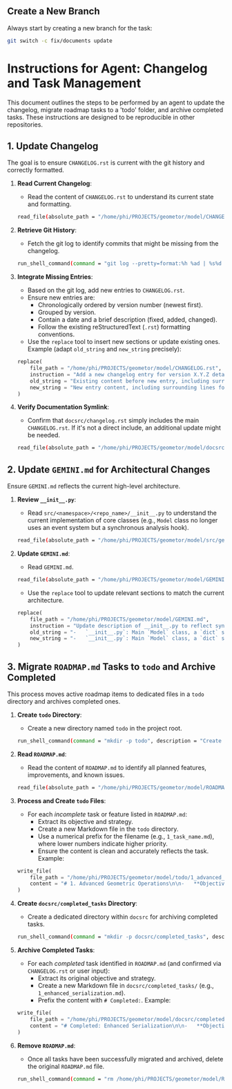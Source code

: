 ## Create a New Branch

Always start by creating a new branch for the task:
```bash
git switch -c fix/documents update
```

# Instructions for Agent: Changelog and Task Management

This document outlines the steps to be performed by an agent to update the changelog, migrate roadmap tasks to a 'todo' folder, and archive completed tasks. These instructions are designed to be reproducible in other repositories.

## 1. Update Changelog

The goal is to ensure `CHANGELOG.rst` is current with the git history and correctly formatted.

1.  **Read Current Changelog**:
    *   Read the content of `CHANGELOG.rst` to understand its current state and formatting.
    ```bash
    read_file(absolute_path = "/home/phi/PROJECTS/geometor/model/CHANGELOG.rst")
    ```

2.  **Retrieve Git History**:
    *   Fetch the git log to identify commits that might be missing from the changelog.
    ```bash
    run_shell_command(command = "git log --pretty=format:%h %ad | %s%d [%an]" --date=short", description = "Get the git log to identify missing changelog entries.")
    ```

3.  **Integrate Missing Entries**:
    *   Based on the git log, add new entries to `CHANGELOG.rst`.
    *   Ensure new entries are:
        *   Chronologically ordered by version number (newest first).
        *   Grouped by version.
        *   Contain a date and a brief description (fixed, added, changed).
        *   Follow the existing reStructuredText (`.rst`) formatting conventions.
    *   Use the `replace` tool to insert new sections or update existing ones. Example (adapt `old_string` and `new_string` precisely):
    ```python
    replace(
        file_path = "/home/phi/PROJECTS/geometor/model/CHANGELOG.rst",
        instruction = "Add a new changelog entry for version X.Y.Z detailing changes.",
        old_string = "Existing content before new entry, including surrounding lines.",
        new_string = "New entry content, including surrounding lines for context."
    )
    ```

4.  **Verify Documentation Symlink**:
    *   Confirm that `docsrc/changelog.rst` simply includes the main `CHANGELOG.rst`. If it's not a direct include, an additional update might be needed.
    ```bash
    read_file(absolute_path = "/home/phi/PROJECTS/geometor/model/docsrc/changelog.rst")
    ```

## 2. Update `GEMINI.md` for Architectural Changes

Ensure `GEMINI.md` reflects the current high-level architecture.

1.  **Review `__init__.py`**:
    *   Read `src/<namespace>/<repo_name>/__init__.py` to understand the current implementation of core classes (e.g., `Model` class no longer uses an event system but a synchronous analysis hook).
    ```bash
    read_file(absolute_path = "/home/phi/PROJECTS/geometor/model/src/geometor/model/__init__.py")
    ```

2.  **Update `GEMINI.md`**:
    *   Read `GEMINI.md`.
    ```bash
    read_file(absolute_path = "/home/phi/PROJECTS/geometor/model/GEMINI.md")
    ```
    *   Use the `replace` tool to update relevant sections to match the current architecture.
    ```python
    replace(
        file_path = "/home/phi/PROJECTS/geometor/model/GEMINI.md",
        instruction = "Update description of __init__.py to reflect synchronous analysis hook.",
        old_string = "-   `__init__.py`: Main `Model` class, a `dict` subclass with an event system.",
        new_string = "-   `__init__.py`: Main `Model` class, a `dict` subclass with a synchronous analysis hook."
    )
    ```

## 3. Migrate `ROADMAP.md` Tasks to `todo` and Archive Completed

This process moves active roadmap items to dedicated files in a `todo` directory and archives completed ones.

1.  **Create `todo` Directory**:
    *   Create a new directory named `todo` in the project root.
    ```bash
    run_shell_command(command = "mkdir -p todo", description = "Create a 'todo' directory to store task files.")
    ```

2.  **Read `ROADMAP.md`**:
    *   Read the content of `ROADMAP.md` to identify all planned features, improvements, and known issues.
    ```bash
    read_file(absolute_path = "/home/phi/PROJECTS/geometor/model/ROADMAP.md")
    ```

3.  **Process and Create `todo` Files**:
    *   For each *incomplete* task or feature listed in `ROADMAP.md`:
        *   Extract its objective and strategy.
        *   Create a new Markdown file in the `todo` directory.
        *   Use a numerical prefix for the filename (e.g., `1_task_name.md`), where lower numbers indicate higher priority.
        *   Ensure the content is clean and accurately reflects the task. Example:
    ```python
    write_file(
        file_path = "/home/phi/PROJECTS/geometor/model/todo/1_advanced_geometric_operations.md",
        content = "# 1. Advanced Geometric Operations\n\n-   **Objective:** [Objective text]\n-   **Strategy:** [Strategy text]"
    )
    ```

4.  **Create `docsrc/completed_tasks` Directory**:
    *   Create a dedicated directory within `docsrc` for archiving completed tasks.
    ```bash
    run_shell_command(command = "mkdir -p docsrc/completed_tasks", description = "Create the directory for completed tasks in docsrc.")
    ```

5.  **Archive Completed Tasks**:
    *   For each *completed* task identified in `ROADMAP.md` (and confirmed via `CHANGELOG.rst` or user input):
        *   Extract its original objective and strategy.
        *   Create a new Markdown file in `docsrc/completed_tasks/` (e.g., `1_enhanced_serialization.md`).
        *   Prefix the content with `# Completed:`. Example:
    ```python
    write_file(
        file_path = "/home/phi/PROJECTS/geometor/model/docsrc/completed_tasks/1_enhanced_serialization.md",
        content = "# Completed: Enhanced Serialization\n\n-   **Objective:** [Objective text]\n-   **Strategy:** [Strategy text]"
    )
    ```

6.  **Remove `ROADMAP.md`**:
    *   Once all tasks have been successfully migrated and archived, delete the original `ROADMAP.md` file.
    ```bash
    run_shell_command(command = "rm /home/phi/PROJECTS/geometor/model/ROADMAP.md", description = "Remove the old ROADMAP.md file after migration.")
    ```
